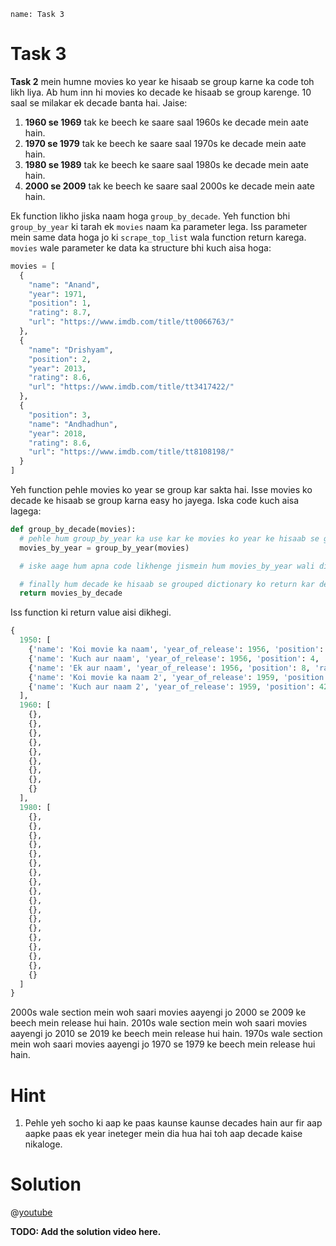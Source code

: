 ```ngMeta
name: Task 3
```

# Task 3

**Task 2** mein humne movies ko year ke hisaab se group karne ka code toh likh liya. Ab hum inn hi movies ko decade ke hisaab se group karenge. 10 saal se milakar ek decade banta hai. Jaise:

1. **1960 se 1969** tak ke beech ke saare saal 1960s ke decade mein aate hain.
2. **1970 se 1979** tak ke beech ke saare saal 1970s ke decade mein aate hain.
3. **1980 se 1989** tak ke beech ke saare saal 1980s ke decade mein aate hain.
4. **2000 se 2009** tak ke beech ke saare saal 2000s ke decade mein aate hain.

Ek function likho jiska naam hoga `group_by_decade`. Yeh function bhi `group_by_year` ki tarah ek `movies` naam ka parameter lega. Iss parameter mein same data hoga jo ki `scrape_top_list` wala function return karega. `movies` wale parameter ke data ka structure bhi kuch aisa hoga:

```python
movies = [
  {
    "name": "Anand",
    "year": 1971,
    "position": 1,
    "rating": 8.7,
    "url": "https://www.imdb.com/title/tt0066763/"
  },
  {
    "name": "Drishyam",
    "position": 2,
    "year": 2013,
    "rating": 8.6,
    "url": "https://www.imdb.com/title/tt3417422/"
  },
  {
    "position": 3,
    "name": "Andhadhun",
    "year": 2018,
    "rating": 8.6,
    "url": "https://www.imdb.com/title/tt8108198/"
  }
]
```
Yeh function pehle movies ko year se group kar sakta hai. Isse movies ko decade ke hisaab se group karna easy ho jayega. Iska code kuch aisa lagega:

```python
def group_by_decade(movies):
  # pehle hum group_by_year ka use kar ke movies ko year ke hisaab se group kar lenge pichla function use karke
  movies_by_year = group_by_year(movies)

  # iske aage hum apna code likhenge jismein hum movies_by_year wali dictionary ka use kar ke movies ko year ke hisaab se group karenge.

  # finally hum decade ke hisaab se grouped dictionary ko return kar denge
  return movies_by_decade
```

Iss function ki return value aisi dikhegi.

```python
{
  1950: [
    {'name': 'Koi movie ka naam', 'year_of_release': 1956, 'position': 1, 'rating': 8.7, 'url': 'https://imdb.com/title/koi-title-ka-link'},
    {'name': 'Kuch aur naam', 'year_of_release': 1956, 'position': 4, 'rating': 8.7, 'url': 'https://imdb.com/title/koi-title-ka-link'},
    {'name': 'Ek aur naam', 'year_of_release': 1956, 'position': 8, 'rating': 8.7, 'url': 'https://imdb.com/title/koi-title-ka-link'},
    {'name': 'Koi movie ka naam 2', 'year_of_release': 1959, 'position':34, 'rating': 8.7, 'url': 'https://imdb.com/title/koi-title-ka-link'},
    {'name': 'Kuch aur naam 2', 'year_of_release': 1959, 'position': 42, 'rating': 8.7, 'url': 'https://imdb.com/title/koi-title-ka-link'},
  ],
  1960: [
    {},
    {},
    {},
    {},
    {},
    {},
    {},
    {},
    {}
  ],
  1980: [
    {},
    {},
    {},
    {},
    {},
    {},
    {},
    {},
    {},
    {},
    {},
    {},
    {},
    {},
    {},
    {},
    {},
    {}
  ]
}
```

2000s wale section mein woh saari movies aayengi jo 2000 se 2009 ke beech mein release hui hain.
2010s wale section mein woh saari movies aayengi jo 2010 se 2019 ke beech mein release hui hain.
1970s wale section mein woh saari movies aayengi jo 1970 se 1979 ke beech mein release hui hain.


# Hint

1. Pehle yeh socho ki aap ke paas kaunse kaunse decades hain aur fir aap aapke paas ek year ineteger mein dia hua hai toh aap decade kaise nikaloge.

# Solution

@[youtube](video-id-here)

**TODO: Add the solution video here.**
